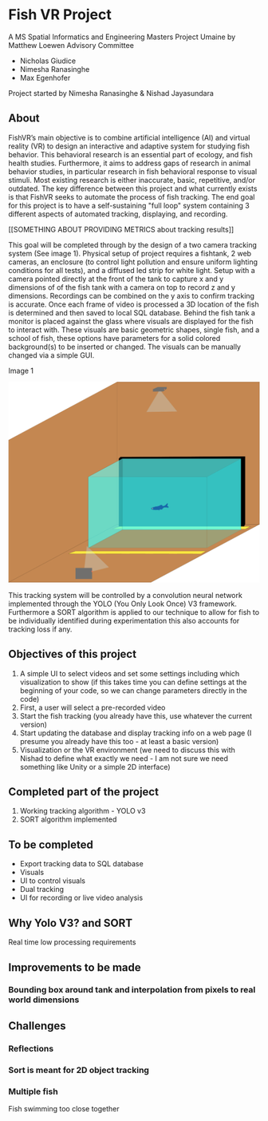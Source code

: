 # Fish VR Project

A MS Spatial Informatics and Engineering Masters Project Umaine by Matthew Loewen
Advisory Committee

- Nicholas Giudice
- Nimesha Ranasinghe
- Max Egenhofer

Project started by Nimesha Ranasinghe & Nishad Jayasundara

## About

FishVR’s main objective is to combine artificial intelligence (AI) and virtual reality (VR) to design an interactive and adaptive system for studying fish behavior. This behavioral research is an essential part of ecology, and fish health studies. Furthermore, it aims to address gaps of research in animal behavior studies, in particular research in fish behavioral response to visual stimuli. Most existing research is either inaccurate, basic, repetitive, and/or outdated. The key difference between this project and what currently exists is that FishVR seeks to automate the process of fish tracking. The end goal for this project is to have a self-sustaining "full loop" system containing 3 different aspects of automated tracking, displaying, and recording.

[[SOMETHING ABOUT PROVIDING METRICS about tracking results]]

This goal will be completed through by the design of a two camera tracking system (See image 1). Physical setup of project requires a fishtank, 2 web cameras, an enclosure (to control light pollution and ensure uniform lighting conditions for all tests), and a diffused led strip for white light. Setup with a camera pointed directly at the front of the tank to capture x and y dimensions of of the fish tank with a camera on top to record z and y dimensions. Recordings can be combined on the y axis to confirm tracking is accurate. Once each frame of video is processed a 3D location of the fish is determined and then saved to local SQL database. Behind the fish tank a monitor is placed against the glass where visuals are displayed for the fish to interact with. These visuals are basic geometric shapes, single fish, and a school of fish, these options have parameters for a solid colored background(s) to be inserted or changed. The visuals can be manually changed via a simple GUI.

Image 1

![Image 1 - Physical setup of fishVR](https://github.com/mattdoescode/FishProject/blob/master/frame%20differencing/graphics/illustration_without_dimensions.jpg)

This tracking system will be controlled by a convolution neural network implemented through the YOLO (You Only Look Once) V3 framework. Furthermore a SORT algorithm is applied to our technique to allow for fish to be individually identified during experimentation this also accounts for tracking loss if any.

## Objectives of this project

1. A simple UI to select videos and set some settings including which visualization to show (if this takes time you can define settings at the beginning of your code, so we can change parameters directly in the code)
2. First, a user will select a pre-recorded video
3. Start the fish tracking (you already have this, use whatever the current version)
4. Start updating the database and display tracking info on a web page (I presume you already have this too - at least a basic version)
5. Visualization or the VR environment (we need to discuss this with Nishad to define what exactly we need - I am not sure we need something like Unity or a simple 2D interface)

## Completed part of the project

1. Working tracking algorithm - YOLO v3
2. SORT algorithm implemented

## To be completed

- Export tracking data to SQL database
- Visuals
- UI to control visuals
- Dual tracking
- UI for recording or live video analysis

## Why Yolo V3? and SORT

Real time low processing requirements

## Improvements to be made

### Bounding box around tank and interpolation from pixels to real world dimensions

## Challenges

### Reflections

### Sort is meant for 2D object tracking

### Multiple fish

Fish swimming too close together
